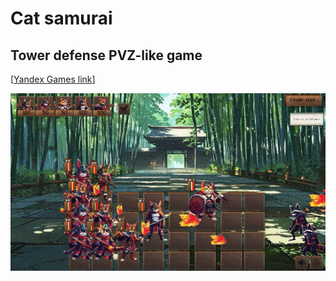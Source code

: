 # Cat samurai
## Tower defense PVZ-like game



 [[Yandex Games link](https://yandex.ru/games/app/427803?lang=ru)]


![](Assets/YandexGifRU.gif)
